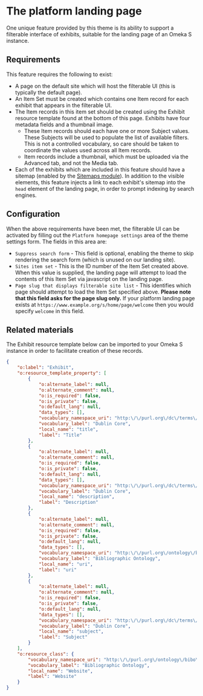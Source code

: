 # The platform landing page

One unique feature provided by this theme is its ability to support a filterable interface of exhibits, suitable for the landing page of an Omeka S instance.


## Requirements

This feature requires the following to exist:

* A page on the default site which will host the filterable UI (this is typically the default page).
* An Item Set must be created which contains one Item record for each exhibit that appears in the filterable UI.
* The Item records in this item set should be created using the Exhibit resource template found at the bottom of this page. Exhibits have four metadata fields and a thumbnail image.
    * These Item records should each have one or more Subject values. These Subjects will be used to populate the list of available filters. This is not a controlled vocabulary, so care should be taken to coordinate the values used across all Item records.
    * Item records include a thumbnail, which must be uploaded via the Advanced tab, and not the Media tab.
* Each of the exhibits which are included in this feature should have a sitemap (enabled by the [Sitemaps module](https://omeka.org/s/modules/Sitemaps/)). In addition to the visible elements, this feature injects a link to each exhibit's sitemap into the `head` element of the landing page, in order to prompt indexing by search engines.


## Configuration

When the above requirements have been met, the filterable UI can be activated by filling out the `Platform homepage settings` area of the theme settings form. The fields in this area are:

* `Suppress search form` - This field is optional, enabling the theme to skip rendering the search form (which is unused on our landing site).
* `Sites item set` - This is the ID number of the Item Set created above. When this value is supplied, the landing page will attempt to load the contents of this Item Set via javascript on the landing page.
* `Page slug that displays filterable site list` - This identifies which page should attempt to load the Item Set specified above. **Please note that this field asks for the page slug only.** If your platform landing page exists at `https://www.example.org/s/home/page/welcome` then you would specify `welcome` in this field.


## Related materials

The Exhibit resource template below can be imported to your Omeka S instance in order to facilitate creation of these records.

```json
{
    "o:label": "Exhibit",
    "o:resource_template_property": [
        {
            "o:alternate_label": null,
            "o:alternate_comment": null,
            "o:is_required": false,
            "o:is_private": false,
            "o:default_lang": null,
            "data_types": [],
            "vocabulary_namespace_uri": "http:\/\/purl.org\/dc\/terms\/",
            "vocabulary_label": "Dublin Core",
            "local_name": "title",
            "label": "Title"
        },
        {
            "o:alternate_label": null,
            "o:alternate_comment": null,
            "o:is_required": false,
            "o:is_private": false,
            "o:default_lang": null,
            "data_types": [],
            "vocabulary_namespace_uri": "http:\/\/purl.org\/dc\/terms\/",
            "vocabulary_label": "Dublin Core",
            "local_name": "description",
            "label": "Description"
        },
        {
            "o:alternate_label": null,
            "o:alternate_comment": null,
            "o:is_required": false,
            "o:is_private": false,
            "o:default_lang": null,
            "data_types": [],
            "vocabulary_namespace_uri": "http:\/\/purl.org\/ontology\/bibo\/",
            "vocabulary_label": "Bibliographic Ontology",
            "local_name": "uri",
            "label": "uri"
        },
        {
            "o:alternate_label": null,
            "o:alternate_comment": null,
            "o:is_required": false,
            "o:is_private": false,
            "o:default_lang": null,
            "data_types": [],
            "vocabulary_namespace_uri": "http:\/\/purl.org\/dc\/terms\/",
            "vocabulary_label": "Dublin Core",
            "local_name": "subject",
            "label": "Subject"
        }
    ],
    "o:resource_class": {
        "vocabulary_namespace_uri": "http:\/\/purl.org\/ontology\/bibo\/",
        "vocabulary_label": "Bibliographic Ontology",
        "local_name": "Website",
        "label": "Website"
    }
}
```
